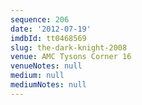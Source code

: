 ```yaml
---
sequence: 206
date: '2012-07-19'
imdbId: tt0468569
slug: the-dark-knight-2008
venue: AMC Tysons Corner 16
venueNotes: null
medium: null
mediumNotes: null
---
```


